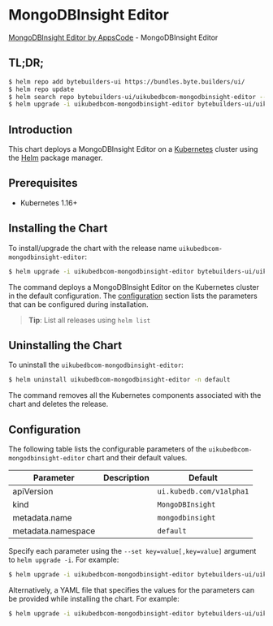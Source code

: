 # MongoDBInsight Editor

[MongoDBInsight Editor by AppsCode](https://byte.builders) - MongoDBInsight Editor

## TL;DR;

```bash
$ helm repo add bytebuilders-ui https://bundles.byte.builders/ui/
$ helm repo update
$ helm search repo bytebuilders-ui/uikubedbcom-mongodbinsight-editor --version=v0.4.9
$ helm upgrade -i uikubedbcom-mongodbinsight-editor bytebuilders-ui/uikubedbcom-mongodbinsight-editor -n default --create-namespace --version=v0.4.9
```

## Introduction

This chart deploys a MongoDBInsight Editor on a [Kubernetes](http://kubernetes.io) cluster using the [Helm](https://helm.sh) package manager.

## Prerequisites

- Kubernetes 1.16+

## Installing the Chart

To install/upgrade the chart with the release name `uikubedbcom-mongodbinsight-editor`:

```bash
$ helm upgrade -i uikubedbcom-mongodbinsight-editor bytebuilders-ui/uikubedbcom-mongodbinsight-editor -n default --create-namespace --version=v0.4.9
```

The command deploys a MongoDBInsight Editor on the Kubernetes cluster in the default configuration. The [configuration](#configuration) section lists the parameters that can be configured during installation.

> **Tip**: List all releases using `helm list`

## Uninstalling the Chart

To uninstall the `uikubedbcom-mongodbinsight-editor`:

```bash
$ helm uninstall uikubedbcom-mongodbinsight-editor -n default
```

The command removes all the Kubernetes components associated with the chart and deletes the release.

## Configuration

The following table lists the configurable parameters of the `uikubedbcom-mongodbinsight-editor` chart and their default values.

|     Parameter      | Description |               Default               |
|--------------------|-------------|-------------------------------------|
| apiVersion         |             | <code>ui.kubedb.com/v1alpha1</code> |
| kind               |             | <code>MongoDBInsight</code>         |
| metadata.name      |             | <code>mongodbinsight</code>         |
| metadata.namespace |             | <code>default</code>                |


Specify each parameter using the `--set key=value[,key=value]` argument to `helm upgrade -i`. For example:

```bash
$ helm upgrade -i uikubedbcom-mongodbinsight-editor bytebuilders-ui/uikubedbcom-mongodbinsight-editor -n default --create-namespace --version=v0.4.9 --set apiVersion=ui.kubedb.com/v1alpha1
```

Alternatively, a YAML file that specifies the values for the parameters can be provided while
installing the chart. For example:

```bash
$ helm upgrade -i uikubedbcom-mongodbinsight-editor bytebuilders-ui/uikubedbcom-mongodbinsight-editor -n default --create-namespace --version=v0.4.9 --values values.yaml
```
